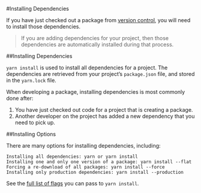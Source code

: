 #Installing Dependencies

If you have just checked out a package from [version control](versionControl.md), you will need to install those dependencies.

>If you are adding dependencies for your project, then those dependencies are automatically installed during that process.

##Installing Dependencies

`yarn install` is used to install all dependencies for a project. The dependencies are retrieved from your project’s `package.json` file, and stored in the `yarn.lock` file.

When developing a package, installing dependencies is most commonly done after:

1. You have just checked out code for a project that is creating a package.
2. Another developer on the project has added a new dependency that you need to pick up.

##Installing Options

There are many options for installing dependencies, including:

    Installing all dependencies: yarn or yarn install
    Installing one and only one version of a package: yarn install --flat
    Forcing a re-download of all packages: yarn install --force
    Installing only production dependencies: yarn install --production

See the [full list of flags](https://yarnpkg.com/en/docs/cli/install) you can pass to `yarn install`.
